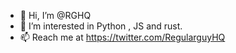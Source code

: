 - 👋 Hi, I’m @RGHQ
- 👀 I’m interested in Python , JS  and rust.
- 📫 Reach me at https://twitter.com/RegularguyHQ

<!---
RGHQ/RGHQ is a ✨ special ✨ repository because its `README.md` (this file) appears on your GitHub profile.
You can click the Preview link to take a look at your changes.
--->
